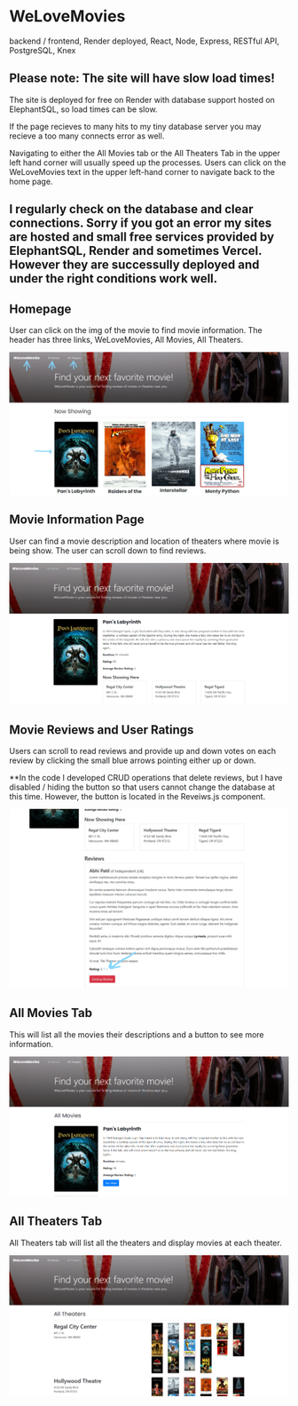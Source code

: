 # WeLoveMovies
backend / frontend, Render deployed, React, Node, Express, RESTful API, PostgreSQL, Knex

## Please note: The site will have slow load times!

The site is deployed for free on Render with database support hosted on ElephantSQL, so load times can be slow. 

If the page recieves to many hits to my tiny database server you may recieve a too many connects error as well. 

Navigating to either the All Movies tab or the All Theaters Tab in the upper left hand corner will usually speed up the processes. Users can click on the WeLoveMovies text in the upper left-hand corner to navigate back to the home page.   

I regularly check on the database and clear connections. Sorry if you got an error my sites are hosted and small free services provided by ElephantSQL, Render and sometimes Vercel. However they are successully deployed and under the right conditions work well.
---

## Homepage 

User can click on the img of the movie to find movie information. The header has three links, WeLoveMovies, All Movies, All Theaters.

![frontPage](/readme_images/welovemovies_frontPage.PNG)

## Movie Information Page

User can find a movie description and location of theaters where movie is being show. The user can scroll down to find reviews.

![moviePage](/readme_images/welovemovies_moviePage.PNG)

## Movie Reviews and User Ratings

Users can scroll to read reviews and provide up and down votes on each review by clicking the small blue arrows pointing either up or down. 

**In the code I developed CRUD operations that delete reviews, but I have disabled / hiding the button so that users cannot change the database at this time. However, the button is located in the Reveiws.js component.

![movieRatingReview](/readme_images/welovemovies_reviewWithRating.PNG)

## All Movies Tab

This will list all the movies their descriptions and a button to see more information.

![allMovies](/readme_images/welovemovies_AllMoviesTab.PNG)

## All Theaters Tab

All Theaters tab will list all the theaters and display movies at each theater.

![allTheaters](/readme_images/welovemovies_AllTheatersTab.PNG)
